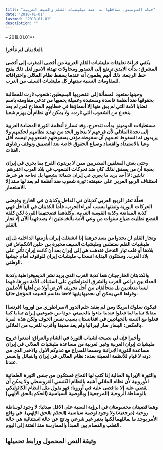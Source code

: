 ```yaml
---
title: "حبات الدومينو، تساقطها بدأ عند ميليشيات القلم والسيف العربية"
date: "2018-01-01"
lastmod: "2018-01-01"
description: ""
---
```

 – 2018.01.01**

### العلامتان لم تتأخرا.

### يكفي قراءة تعليقات مليشيات القلم العربية من أقصى المغرب إلى أقصى المشرق: بدأت الايدي ترتفع إلى الصدور ومحاولات تهدئة الامور لعل ذلك يفتح خط الرجعة. ذلك أنهم يعلمون أنه عندما يسقط نظام الملالي واختراقاته للمقاومات السنية ستنهار كل مليشيات السيف من العرب.

### وحينها ستعود المسألة إلى عنصريها البسيطين: شعوب ثارت للمطالبة بحقوقها ضد أنظمة فاسدة ومستبدة وعميلة يحميها من تدعي مقاومته باسم قضايا الامة التي لم يبق منها إلا أسماؤها في خطابهم المخادع لمن لم يعد ينخدع من الشعوب التي ثارت. ولا يمكن لأي نظام أن يهزم شعبا.

### مستطيلات الدومينو  بدأت تتدحرج. وقد تسارع أنظمة الثورة المضادة العربية إلى نجدة الملالي لأن فرحهم لا يتجاوز الحد من تهديد نظامهم لحكمهم ولا يريدون له السقوط لعلمهم أن سقوطه مؤذن بسقوطهم فشعوبهم ليست أقل وعيا بالاستبداد والفساد وضياع الحقوق خاصة بعد التضييق وتوقف رشاوى الفتات.

### وحتى بعض المعلقين المصريين ممن لا يريدون الفرح بما يجري في إيران بحجة أن من يصفق لذلك كان ضد تحركات الشعوب في بلاد العرب اعتبرهم  عابثين: لا أحد يريد ما يجري في إيران شماتة بشعبها بل نجاحه هو شرط استئناف الربيع العربي على حقيقته: ثورة شعوب ضد أنظمة لم يعد لها سند إلا الاستعمار.

### فعلّة تعثر الربيع العربي كذبتان في الداخل وكذبتان في الخارج وفوضى الحركات الثورية وتفتتها بسبب أمراء الحرب. فأما الكذبتان في الداخل فهي كذبة الممانعة وكذبة القومية العربية. وكلتاهما فضحتهما الثورة لكن كلفة الفضح تطلبت ضياع سنوات من وعي الأمة بالخدعتين: لا يصدقهما الآن إلّا تجار القلم.

### وتجار القلم لن يجدوا من يستأجرهما إذا انشغلت إيران بأزمتها الداخلية بل إن مليشيات القلم ستفلس ومليشيات السيف مخيرة بين حلين الانكماش في بلادها أو قلب تيار التدخل فتذهب هي إلى إيران بعد أن كانت إيران تأتي على بلاد العرب. وستكون البداية انسحاب مليشيات إيران للوقوف أمام جيشها الوطني.

### والكذبتان الخارجيتان هما كذبة الغرب الذي يريد نشر الديموقراطية وكذبة العداء بين ذراعي الغرب والشرق المتواطئين على استئناف الأمة دورها. فهما ليسا متعاديين بل متحالفان من أجل تجريف الارض أولا من أهلها الأصليين وقواها التي يمكن أن تحميها يليها لاحقا تقاسم الغنيمة المؤجل حاليا.

### فيكون سلوك امريكا ومن لم يفقد حلم الدور الامبراطوري من اوروبا (فرنسا) مقابلا تماما لما فعلوا عندما جاءوا بالخميني خوفا من شيوعيي إيران تماما كما فعلوا مع السنة بالجهاديين في افغانستان بسبب نفس الخوف ولكن هذه المرة بالعكس: اليسار صار ليبراليا ولم يعد مخيفا وأقرب للغرب من الملالي.

### وأخيرا فإن لي نصيحة لشباب الثورة في الشام والعراق: امنعوا خروج مليشيات إيران العربية وغير العربية من مساعدة مليشيات الملالي في إيران مساعدة للثورة الإيرانية وحسما للصراع مع عدوكم الاول والاخير الذي من دونه لا قيام للأنظمة العميلة بعده: نظام الملالي في إيران والقبائل والعسر عندنا.

### والثورة الإيرانية الحالية إذا كتب لها النجاح فستكون من جنس الثورة العلمانية الأوروبية لأن نظام الملالي أشبه بالنظام الكنسي القروسطي ولا يمكن أن يقضي عليه إلا ما قضى عليه في أوروبا: فهو يقول مثل النظام الكاثوليكي بالوساطة الروحية (المرجعية) وبالوصية السياسية (الحكم بالحق الإلهي).

### وهما قضيتان محسومتان في الرؤية السنية على الاقل مبدئيا: لا وجود لوساطة روحية (مرجعية) ولا وجود لوصية سياسية (الحكم بالحق الإلهي). في واقع الأمر يوجد ما يماثلهما لكنها يعتبر غير شرعي وناتج عن حالة استثنائية هي حالة التغلب والفصام بين المبدأ والممارسة منذ الفتنة إلى اليوم.

## وثيقة النص المحمول ورابط تحميلها

###